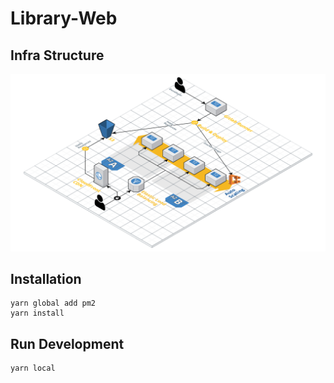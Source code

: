 
# Library-Web

## Infra Structure
![Infra](/docs/images/infra.png)


## Installation

``` 
yarn global add pm2
yarn install
```

## Run Development
```
yarn local
```

